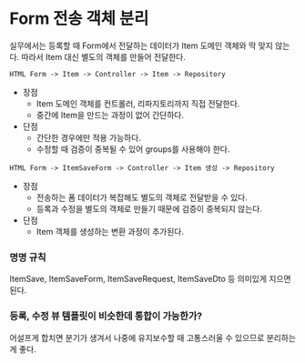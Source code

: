 # Form 전송 객체 분리

실무에서는 등록할 때 Form에서 전달하는 데이터가 Item 도메인 객체와 딱 맞지 않는다. 따라서 Item 대신 별도의 객체를 만들어 전달한다.

```text
HTML Form -> Item -> Controller -> Item -> Repository
```

- 장점
    - Item 도메인 객체를 컨트롤러, 리파지토리까지 직접 전달한다.
    - 중간에 Item을 만드는 과정이 없어 간단하다.
- 단점
    - 간단한 경우에만 적용 가능하다.
    - 수정할 때 검증이 중복될 수 있어 groups를 사용해야 한다.

```text
HTML Form -> ItemSaveForm -> Controller -> Item 생성 -> Repository
```

- 장점
    - 전송하는 폼 데이터가 복잡해도 별도의 객체로 전달받을 수 있다.
    - 등록과 수정을 별도의 객체로 만들기 때문에 검증이 중복되지 않는다.
- 단점
    - Item 객체를 생성하는 변환 과정이 추가된다.

### 명명 규칙

ItemSave, ItemSaveForm, ItemSaveRequest, ItemSaveDto 등 의미있게 지으면 된다.

### 등록, 수정 뷰 템플릿이 비슷한데 통합이 가능한가?

어설프게 합치면 분기가 생겨서 나중에 유지보수할 때 고통스러울 수 있으므로 분리하는 게 좋다.